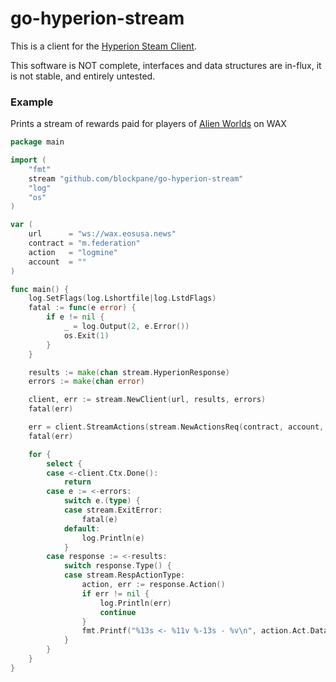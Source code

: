# go-hyperion-stream

This is a client for the [Hyperion Steam Client](https://hyperion.docs.eosrio.io/stream_client/).

This software is NOT complete, interfaces and data structures are in-flux, it is not stable, and entirely untested.

### Example

Prints a stream of rewards paid for players of [Alien Worlds](https://alienworlds.io) on WAX

```go
package main

import (
	"fmt"
	stream "github.com/blockpane/go-hyperion-stream"
	"log"
	"os"
)

var (
	url      = "ws://wax.eosusa.news"
	contract = "m.federation"
	action   = "logmine"
	account  = ""
)

func main() {
	log.SetFlags(log.Lshortfile|log.LstdFlags)
	fatal := func(e error) {
		if e != nil {
			_ = log.Output(2, e.Error())
			os.Exit(1)
		}
	}

	results := make(chan stream.HyperionResponse)
	errors := make(chan error)

	client, err := stream.NewClient(url, results, errors)
	fatal(err)

	err = client.StreamActions(stream.NewActionsReq(contract, account, action))
	fatal(err)

	for {
		select {
		case <-client.Ctx.Done():
			return
		case e := <-errors:
			switch e.(type) {
			case stream.ExitError:
				fatal(e)
			default:
				log.Println(e)
			}
		case response := <-results:
			switch response.Type() {
			case stream.RespActionType:
				action, err := response.Action()
				if err != nil {
					log.Println(err)
					continue
				}
				fmt.Printf("%13s <- %11v %-13s - %v\n", action.Act.Data["miner"], action.Act.Data["bounty"], action.Act.Data["planet_name"], action.Act.Data["land_id"])
			}
		}
	}
}
```

